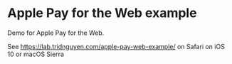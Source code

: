 # Apple Pay for the Web example

Demo for Apple Pay for the Web.

See <https://lab.tridnguyen.com/apple-pay-web-example/> on Safari on iOS 10 or macOS Sierra

